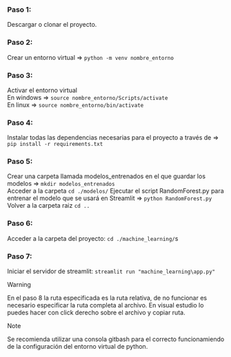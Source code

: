 ### Paso 1:
Descargar o clonar el proyecto.

### Paso 2:
Crear un entorno virtual => `python -m venv nombre_entorno`

### Paso 3:
Activar el entorno virtual <br>
En windows => `source nombre_entorno/Scripts/activate` <br>
En linux => `source nombre_entorno/bin/activate`

### Paso 4:
Instalar todas las dependencias necesarias para el proyecto a través de => `pip install -r requirements.txt`

### Paso 5:
Crear una carpeta llamada modelos_entrenados en el que guardar los modelos => `mkdir modelos_entrenados` <br> 
Acceder a la carpeta `cd ./modelos/`
Ejecutar el script RandomForest.py para entrenar el modelo que se usará en Streamlit => `python RandomForest.py`
Volver a la carpeta raiz `cd ..`

### Paso 6:
Acceder a la carpeta del proyecto: `cd ./machine_learning/`s

### Paso 7:
Iniciar el servidor de streamlit:  `streamlit run "machine_learning\app.py"`

> [!WARNING]  
> En el paso 8 la ruta especificada es la ruta relativa, de no funcionar es necesario especificar la ruta completa al archivo.
> En visual estudio lo puedes hacer con click derecho sobre el archivo y copiar ruta.

> [!NOTE]  
> Se recomienda utilizar una consola gitbash para el correcto funcionamiendo de la configuración del entorno virtual de python.
> 
